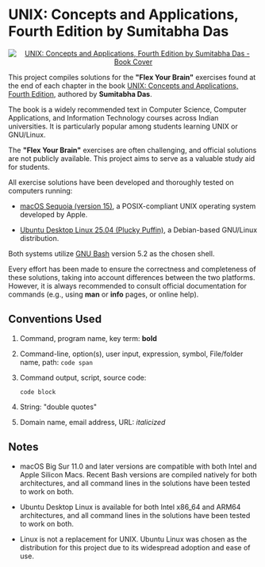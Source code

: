 # UNIX: Concepts and Applications, Fourth Edition by Sumitabha Das

<p align="center">
    <a href="http://mhhe.com/das/uca/"><img src="https://highered.mheducation.com/sites/dl/free/0070635463/cover/coverL.gif" alt="UNIX: Concepts and Applications, Fourth Edition by Sumitabha Das - Book Cover"></a>
</p>

This project compiles solutions for the **"Flex Your Brain"** exercises found at the end of each chapter in the book [UNIX: Concepts and Applications, Fourth Edition][book], authored by **Sumitabha Das**.

The book is a widely recommended text in Computer Science, Computer Applications, and Information Technology courses across Indian universities. It is particularly popular among students learning UNIX or GNU/Linux.

The **"Flex Your Brain"** exercises are often challenging, and official solutions are not publicly available. This project aims to serve as a valuable study aid for students.

All exercise solutions have been developed and thoroughly tested on computers running:

-   [macOS Sequoia (version 15)][macOS], a POSIX-compliant UNIX operating system developed by Apple.

-   [Ubuntu Desktop Linux 25.04 (Plucky Puffin)][ubuntu], a Debian-based GNU/Linux distribution.

Both systems utilize [GNU Bash][bash] version 5.2 as the chosen shell.

Every effort has been made to ensure the correctness and completeness of these solutions, taking into account differences between the two platforms. However, it is always recommended to consult official documentation for commands (e.g., using **man** or **info** pages, or online help).

## Conventions Used

1.  Command, program name, key term: **bold**

2.  Command-line, option(s), user input, expression, symbol, File/folder name, path: `code span`

3.  Command output, script, source code:

    ```
    code block
    ```

4.  String: "double quotes"

5.  Domain name, email address, URL: _italicized_

## Notes

-   macOS Big Sur 11.0 and later versions are compatible with both Intel and Apple Silicon Macs. Recent Bash versions are compiled natively for both architectures, and all command lines in the solutions have been tested to work on both.

-   Ubuntu Desktop Linux is available for both Intel x86_64 and ARM64 architectures, and all command lines in the solutions have been tested to work on both.

-   Linux is not a replacement for UNIX. Ubuntu Linux was chosen as the distribution for this project due to its widespread adoption and ease of use.

[book]:     http://mhhe.com/das/uca/
[macOS]:    https://www.apple.com/macos/
[ubuntu]:   https://ubuntu.com/download/desktop/
[bash]:     https://www.gnu.org/software/bash/
